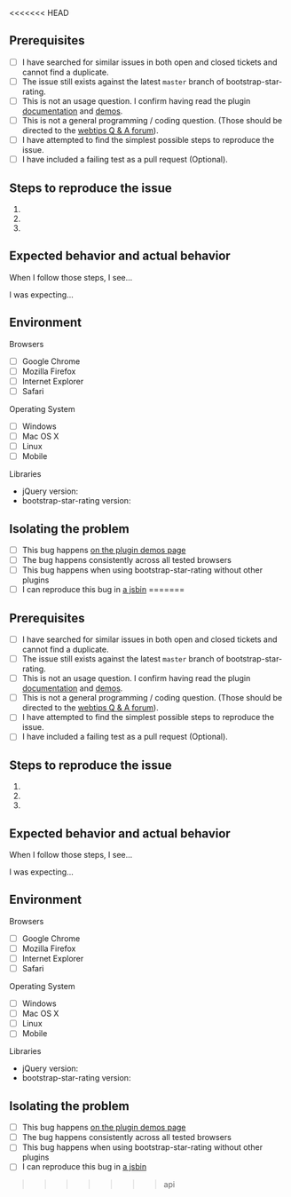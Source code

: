<<<<<<< HEAD
## Prerequisites

- [ ] I have searched for similar issues in both open and closed tickets and cannot find a duplicate.
- [ ] The issue still exists against the latest `master` branch of bootstrap-star-rating.
- [ ] This is not an usage question. I confirm having read the plugin [documentation](http://plugins.krajee.com/star-rating) and [demos](http://plugins.krajee.com/star-rating/demo).
- [ ] This is not a general programming / coding question. (Those should be directed to the [webtips Q & A forum](http://webtips.krajee.com/questions)).
- [ ] I have attempted to find the simplest possible steps to reproduce the issue.
- [ ] I have included a failing test as a pull request (Optional).

## Steps to reproduce the issue

1.
2.
3.

## Expected behavior and actual behavior

When I follow those steps, I see...

I was expecting...

## Environment

Browsers

- [ ] Google Chrome
- [ ] Mozilla Firefox
- [ ] Internet Explorer
- [ ] Safari

Operating System

- [ ] Windows
- [ ] Mac OS X
- [ ] Linux
- [ ] Mobile

Libraries

- jQuery version:
- bootstrap-star-rating version:

## Isolating the problem

- [ ] This bug happens [on the plugin demos page](http://plugins.krajee.com/star-rating/demo)
- [ ] The bug happens consistently across all tested browsers
- [ ] This bug happens when using bootstrap-star-rating without other plugins
- [ ] I can reproduce this bug in [a jsbin](https://jsbin.com/)
=======
## Prerequisites

- [ ] I have searched for similar issues in both open and closed tickets and cannot find a duplicate.
- [ ] The issue still exists against the latest `master` branch of bootstrap-star-rating.
- [ ] This is not an usage question. I confirm having read the plugin [documentation](http://plugins.krajee.com/star-rating) and [demos](http://plugins.krajee.com/star-rating/demo).
- [ ] This is not a general programming / coding question. (Those should be directed to the [webtips Q & A forum](http://webtips.krajee.com/questions)).
- [ ] I have attempted to find the simplest possible steps to reproduce the issue.
- [ ] I have included a failing test as a pull request (Optional).

## Steps to reproduce the issue

1.
2.
3.

## Expected behavior and actual behavior

When I follow those steps, I see...

I was expecting...

## Environment

Browsers

- [ ] Google Chrome
- [ ] Mozilla Firefox
- [ ] Internet Explorer
- [ ] Safari

Operating System

- [ ] Windows
- [ ] Mac OS X
- [ ] Linux
- [ ] Mobile

Libraries

- jQuery version:
- bootstrap-star-rating version:

## Isolating the problem

- [ ] This bug happens [on the plugin demos page](http://plugins.krajee.com/star-rating/demo)
- [ ] The bug happens consistently across all tested browsers
- [ ] This bug happens when using bootstrap-star-rating without other plugins
- [ ] I can reproduce this bug in [a jsbin](https://jsbin.com/)
>>>>>>> api

